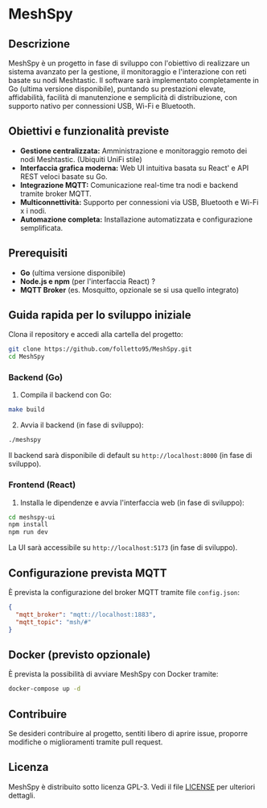 # MeshSpy

## Descrizione

MeshSpy è un progetto in fase di sviluppo con l'obiettivo di realizzare un sistema avanzato per la gestione, il monitoraggio e l'interazione con reti basate su nodi Meshtastic. Il software sarà implementato completamente in Go (ultima versione disponibile), puntando su prestazioni elevate, affidabilità, facilità di manutenzione e semplicità di distribuzione, con supporto nativo per connessioni USB, Wi-Fi e Bluetooth.

## Obiettivi e funzionalità previste

* **Gestione centralizzata:** Amministrazione e monitoraggio remoto dei nodi Meshtastic. (Ubiquiti UniFi stile)
* **Interfaccia grafica moderna:** Web UI intuitiva basata su React' e API REST veloci basate su Go.
* **Integrazione MQTT:** Comunicazione real-time tra nodi e backend tramite broker MQTT.
* **Multiconnettività:** Supporto per connessioni via USB, Bluetooth e Wi-Fi x i nodi.
* **Automazione completa:** Installazione automatizzata e configurazione semplificata.

## Prerequisiti

* **Go** (ultima versione disponibile)
* **Node.js e npm** (per l'interfaccia React) ?
* **MQTT Broker** (es. Mosquitto, opzionale se si usa quello integrato)

## Guida rapida per lo sviluppo iniziale

Clona il repository e accedi alla cartella del progetto:

```bash
git clone https://github.com/folletto95/MeshSpy.git
cd MeshSpy
```

### Backend (Go)

1. Compila il backend con Go:

```bash
make build
```

2. Avvia il backend (in fase di sviluppo):

```bash
./meshspy
```

Il backend sarà disponibile di default su `http://localhost:8000` (in fase di sviluppo).

### Frontend (React)

1. Installa le dipendenze e avvia l'interfaccia web (in fase di sviluppo):

```bash
cd meshspy-ui
npm install
npm run dev
```

La UI sarà accessibile su `http://localhost:5173` (in fase di sviluppo).

## Configurazione prevista MQTT

È prevista la configurazione del broker MQTT tramite file `config.json`:

```json
{
  "mqtt_broker": "mqtt://localhost:1883",
  "mqtt_topic": "msh/#"
}
```

## Docker (previsto opzionale)

È prevista la possibilità di avviare MeshSpy con Docker tramite:

```bash
docker-compose up -d
```

## Contribuire

Se desideri contribuire al progetto, sentiti libero di aprire issue, proporre modifiche o miglioramenti tramite pull request.

## Licenza

MeshSpy è distribuito sotto licenza GPL-3. Vedi il file [LICENSE](LICENSE) per ulteriori dettagli.
